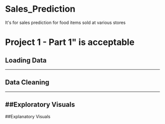# Sales_Prediction
It's for sales prediction for food items sold at various stores
# Project 1 - Part 1" is acceptable
## Loading Data
-------------
## Data Cleaning
---------------
##Exploratory Visuals
-------------
##Explanatory Visuals
